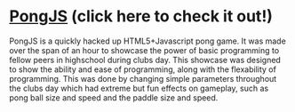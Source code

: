 [PongJS][pjs] (click here to check it out!)
======
PongJS is a quickly hacked up HTML5+Javascript pong game. It was made over the span of an hour to showcase the power of basic programming to fellow peers in highschool during clubs day. This showcase was designed to show the ability and ease of programming, along with the flexability of programming. This was done by changing simple parameters throughout the clubs day which had extreme but fun effects on gameplay, such as pong ball size and speed and the paddle size and speed.

[pjs]: http://joeypereira.com/PongJS
